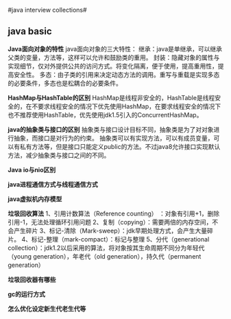 #java interview collections#

## java basic ##

**Java面向对象的特性**
java面向对象的三大特性：
继承：java是单继承，可以继承父类的变量，方法等，这样可以允许和鼓励类的重用。
封装：隐藏对象的属性与实现细节，仅对外提供公共的访问方式。将变化隔离，便于使用，提高重用性，提高安全性。
多态：由子类的引用来决定动态方法的调用。重写与重载是实现多态的必要条件，多态也是松耦合的必要条件。

**HashMap与HashTable的区别**
HashMap是线程非安全的，HashTable是线程安全的，在不要求线程安全的情况下优先使用HashMap，在要求线程安全的情况下也不推荐使用HashTable，优先使用jdk1.5引入的ConcurrentHashMap。

**java的抽象类与接口的区别**
抽象类与接口设计目标不同，抽象类是为了对对象进行抽象，而接口是对行为的约束。
抽象类可以有实现方法，可以有成员变量，可以有私有方法等，但是接口只能定义public的方法。不过java8允许接口实现默认方法，减少抽象类与接口之间的不同。

**Java io与nio区别**

**java进程通信方式与线程通信方式**

**java虚拟机内存模型**

**垃圾回收算法**
1、引用计数算法（Reference counting） ：对象有引用+1，删除引用-1，无法处理循环引用问题
2、复制（copying）：需要两倍的内存空间，不会产生碎片
3、标记-清除（Mark-sweep）：jdk早期处理方式，会产生大量碎片。
4、标记-整理（mark-compact）：标记与整理
5、分代（generational collection）：jdk1.2以后采用的算法，将对象按其生命周期不同分为年轻代（young generation），年老代（old generation），持久代（permanent generation）

**垃圾回收器有哪些**

**gc的运行方式**

**怎么优化设定新生代老生代等**